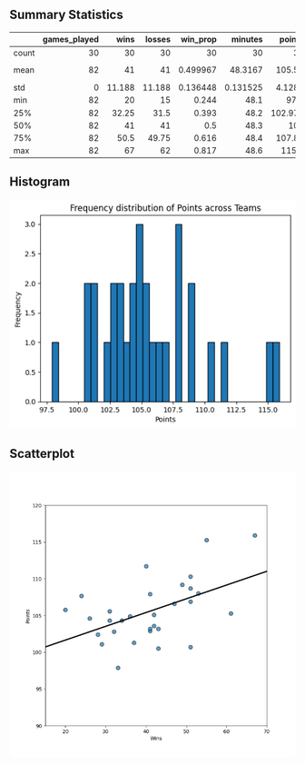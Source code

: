 ## Summary Statistics

|       |   games_played |   wins |   losses |   win_prop |   minutes |   points |   field_goals |   field_goals_attempted |   field_goals_prop |   points3 |   points3_attempted |   points3_prop |   free_throws |   free_throws_att |   free_throws_prop |   off_rebounds |   def_rebounds |   rebounds |   assists |   turnovers |    steals |   blocks |   block_fga |   personal_fouls |   personal_fouls_drawn |   plus_minus |
|:------|---------------:|-------:|---------:|-----------:|----------:|---------:|--------------:|------------------------:|-------------------:|----------:|--------------------:|---------------:|--------------:|------------------:|-------------------:|---------------:|---------------:|-----------:|----------:|------------:|----------:|---------:|------------:|-----------------:|-----------------------:|-------------:|
| count |             30 | 30     |   30     |  30        | 30        |  30      |      30       |                30       |           30       |  30       |            30       |       30       |      30       |          30       |           30       |        30      |       30       |   30       |  30       |    30       | 30        | 30       |   30        |         30       |               30       | 30           |
| mean  |             82 | 41     |   41     |   0.499967 | 48.3167   | 105.59   |      39.05    |                85.4167  |           45.72    |   9.65    |            27.0033  |       35.7167  |      17.8333  |          23.11    |           77.18    |        10.1333 |       33.3767  |   43.52    |  22.6267  |    13.96    |  7.71     |  4.74    |    4.74667  |         19.8933  |               19.9067  |  2.07242e-16 |
| std   |              0 | 11.188 |   11.188 |   0.136448 |  0.131525 |   4.1289 |       1.42581 |                 2.22944 |            1.36594 |   1.61965 |             4.11645 |        1.80308 |       1.55504 |           1.85869 |            2.77668 |         1.2313 |        1.17787 |    1.71653 |   2.21623 |     1.27051 |  0.656716 |  0.70886 |    0.644196 |          1.63537 |                1.06736 |  4.31261     |
| min   |             82 | 20     |   15     |   0.244    | 48.1      |  97.9    |      36.2     |                79.5     |           43.5     |   7.3     |            21       |       32.7     |      13.9     |          18.5     |           70.6     |         7.9    |       30.7     |   38.6     |  18.5     |    11.5     |  6.6      |  3.7     |    3.1      |         16.6     |               17.5     | -6.9         |
| 25%   |             82 | 32.25  |   31.5   |   0.393    | 48.2      | 102.975  |      38.15    |                84.4     |           44.75    |   8.65    |            24       |       34.225   |      17.025   |          22.1     |           74.85    |         9.025  |       32.675   |   42.825   |  21.125   |    13.3     |  7.125    |  4.125   |    4.375    |         18.875   |               19.325   | -2.7         |
| 50%   |             82 | 41     |   41     |   0.5      | 48.3      | 105      |      39.25    |                85.35    |           45.45    |   9.3     |            26.1     |       35.6     |      17.95    |          23.05    |           77.55    |        10.05   |       33.4     |   43.6     |  22.5     |    13.75    |  7.8      |  4.8     |    4.95     |         20       |               19.85    |  0           |
| 75%   |             82 | 50.5   |   49.75  |   0.616    | 48.4      | 107.85   |      39.575   |                87.1     |           46.675   |  10.375   |            28.75    |       37.2     |      19.075   |          24.2     |           79.4     |        11.05   |       34.325   |   44.375   |  23.775   |    14.95    |  8.2      |  5       |    5.2      |         20.775   |               20.4     |  2.4         |
| max   |             82 | 67     |   62     |   0.817    | 48.6      | 115.9    |      43.1     |                88.8     |           49.5     |  14.4     |            40.3     |       39.1     |      20.4     |          26.5     |           81.5     |        12.2    |       35.1     |   46.6     |  30.4     |    16.7     |  9.6      |  6.8     |    5.6      |         24.8     |               22.4     | 11.6         |

## Histogram
![Alt text](figures/points_hist.png)

## Scatterplot
![Alt text](figures/scatter.png)